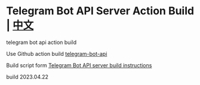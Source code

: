 # Telegram Bot API Server Action Build | [中文](./README-zh.md)
telegram bot api action build

Use Github action build [telegram-bot-api](https://github.com/tdlib/telegram-bot-api.git)

Build script form [Telegram Bot API server build instructions](https://tdlib.github.io/telegram-bot-api/build.html)

build 2023.04.22
